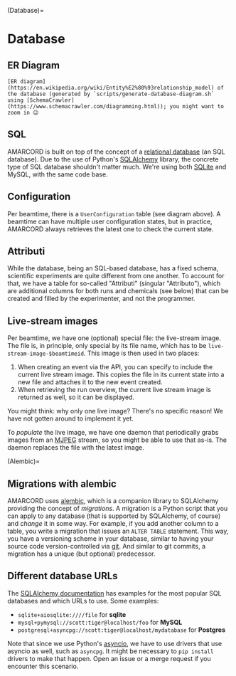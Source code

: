 (Database)=
# Database

## ER Diagram

```{figure} ./database.png
[ER diagram](https://en.wikipedia.org/wiki/Entity%E2%80%93relationship_model) of the database (generated by `scripts/generate-database-diagram.sh` using [SchemaCrawler](https://www.schemacrawler.com/diagramming.html)); you might want to zoom in 😉
```


## SQL

AMARCORD is built on top of the concept of a [relational database](https://en.wikipedia.org/wiki/Relational_database) (an SQL database). Due to the use of Python's [SQLAlchemy](https://www.sqlalchemy.org/) library, the concrete type of SQL database shouldn't matter much. We're using both [SQLite](https://www.sqlite.org/index.html) and MySQL, with the same code base.

## Configuration

Per beamtime, there is a `UserConfiguration` table (see diagram above). A beamtime can have multiple user configuration states, but in practice, AMARCORD always retrieves the latest one to check the current state.

## Attributi

While the database, being an SQL-based database, has a fixed schema, scientific experiments are quite different from one another. To account for that, we have a table for so-called "Attributi" (singular "Attributo"), which are additional columns for both runs and chemicals (see below) that can be created and filled by the experimenter, and not the programmer.

## Live-stream images

Per beamtime, we have one (optional) special file: the live-stream image. The file is, in principle, only special by its file name, which has to be `live-stream-image-$beamtimeid`. This image is then used in two places:

1. When creating an event via the API, you can specify to include the current live stream image. This copies the file in its current state into a new file and attaches it to the new event created.
2. When retrieving the run overview, the current live stream image is returned as well, so it can be displayed.

You might think: why only one live image? There's no specific reason! We have not gotten around to implement it yet.

To *populate* the live image, we have one daemon that periodically grabs images from an [MJPEG](https://en.wikipedia.org/wiki/Motion_JPEG) stream, so you might be able to use that as-is. The daemon replaces the file with the latest image. 

(Alembic)=
## Migrations with alembic

AMARCORD uses [alembic](https://alembic.sqlalchemy.org/en/latest/), which is a companion library to SQLAlchemy providing the concept of *migrations*. A migration is a Python script that you can apply to any database (that is supported by SQLAlchemy, of course) and *change* it in some way. For example, if you add another column to a table, you write a migration that issues an `ALTER TABLE` statement. This way, you have a versioning scheme in your database, similar to having your source code version-controlled via [git](https://git-scm.com/). And similar to git commits, a migration has a unique (but optional) predecessor.

## Different database URLs

The [SQLAlchemy documentation](https://docs.sqlalchemy.org/en/20/core/engines.html) has examples for the most popular SQL databases and which URLs to use. Some examples:

- `sqlite+aiosqlite:////file` for **sqlite**
- `mysql+pymysql://scott:tiger@localhost/foo` for **MySQL**
- `postgresql+asyncpg://scott:tiger@localhost/mydatabase` for **Postgres**

Note that since we use Python's [asyncio](https://docs.python.org/3/library/asyncio.html), we have to use drivers that use asyncio as well, such as `asyncpg`. It might be necessary to `pip install` drivers to make that happen. Open an issue or a merge request if you encounter this scenario.
